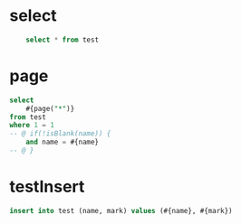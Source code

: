 select
===
```sql
    select * from test
```

page
===
```sql
select 
    #{page("*")} 
from test 
where 1 = 1
-- @ if(!isBlank(name)) {
    and name = #{name}
-- @ }
```

testInsert
===
```sql
insert into test (name, mark) values (#{name}, #{mark})
```
